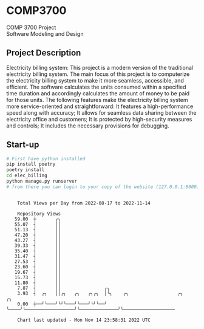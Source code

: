 # COMP3700
COMP 3700 Project  
Software Modeling and Design
## Project Description
Electricity billing system: This project is a modern version of the traditional electricity billing system. The main focus of this project is to computerize the electricity billing system to make it more seamless, accessible, and efficient. The software calculates the units consumed within a specified time duration and accordingly calculates the amount of money to be paid for those units. The following features make the electricity billing system more service-oriented and straightforward: It features a high-performance speed along with accuracy; It allows for seamless data sharing between the electricity office and customers; It is protected by high-security measures and controls; It includes the necessary provisions for debugging.

## Start-up
```bash
# First have python installed
pip install poetry
poetry install
cd elec_billing
python manage.py runserver
# from there you can login to your copy of the website (127.0.0.1:8000), default creds are admin/admin
```

```

    Total Views per Day from 2022-08-17 to 2022-11-14

    Repository Views
   59.00  ┼       ╭╮
   55.07  ┤       ││
   51.13  ┤       ││
   47.20  ┤       ││
   43.27  ┤       ││
   39.33  ┤       ││
   35.40  ┤       ││
   31.47  ┤       ││
   27.53  ┤       ││
   23.60  ┤       ││
   19.67  ┤       ││
   15.73  ┤       ││
   11.80  ┤       ││
    7.87  ┤       ││                ╭╮
    3.93  ┤  ╭╮   ││╭╮   ╭╮   ╭╮╭╮  │╰╮    ╭╮                  ╭╮              ╭╮
    0.00  ┼──╯╰───╯╰╯╰───╯╰───╯╰╯╰──╯ ╰────╯╰──────────────────╯╰──────────────╯╰───────────────────

    Chart last updated - Mon Nov 14 23:58:31 2022 UTC
    
```
